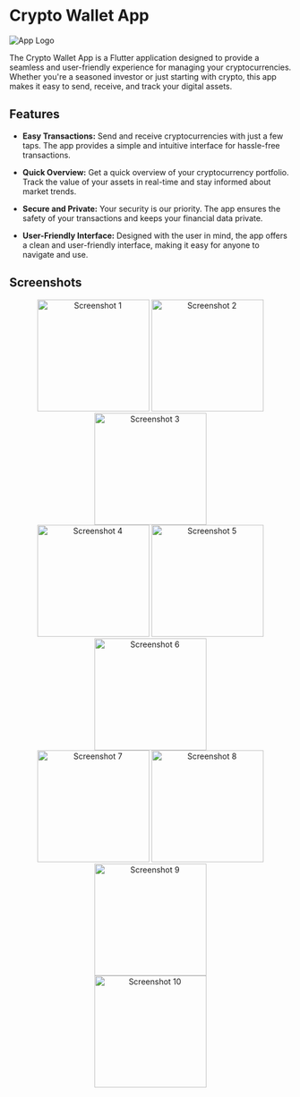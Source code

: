 # Crypto Wallet App

![App Logo](assets/applogo.svg)

The Crypto Wallet App is a Flutter application designed to provide a seamless and user-friendly experience for managing your cryptocurrencies. Whether you're a seasoned investor or just starting with crypto, this app makes it easy to send, receive, and track your digital assets.

## Features

- **Easy Transactions:** Send and receive cryptocurrencies with just a few taps. The app provides a simple and intuitive interface for hassle-free transactions.

- **Quick Overview:** Get a quick overview of your cryptocurrency portfolio. Track the value of your assets in real-time and stay informed about market trends.

- **Secure and Private:** Your security is our priority. The app ensures the safety of your transactions and keeps your financial data private.

- **User-Friendly Interface:** Designed with the user in mind, the app offers a clean and user-friendly interface, making it easy for anyone to navigate and use.

## Screenshots

<div align="center">
  <img src="screenshots/screenshot1.jpg" width="200" alt="Screenshot 1">
  <img src="screenshots/screenshot2.jpg" width="200" alt="Screenshot 2">
  <img src="screenshots/screenshot3.jpg" width="200" alt="Screenshot 3">
</div>

<div align="center">
  <img src="screenshots/screenshot4.jpg" width="200" alt="Screenshot 4">
  <img src="screenshots/screenshot5.jpg" width="200" alt="Screenshot 5">
  <img src="screenshots/screenshot6.jpg" width="200" alt="Screenshot 6">
</div>

<div align="center">
  <img src="screenshots/screenshot7.jpg" width="200" alt="Screenshot 7">
  <img src="screenshots/screenshot8.jpg" width="200" alt="Screenshot 8">
  <img src="screenshots/screenshot9.jpg" width="200" alt="Screenshot 9">
</div>

<div align="center">
  <img src="screenshots/screenshot10.jpg" width="200" alt="Screenshot 10">
  <!-- Add more screenshots as needed -->
</div>

